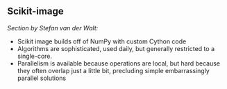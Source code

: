 Scikit-image
------------

*Section by Stefan van der Walt:*

*  Scikit image builds off of NumPy with custom Cython code
*  Algorithms are sophisticated, used daily, but generally restricted to
   a single-core.
*  Parallelism is available because operations are local, but hard because they
   often overlap just a little bit, precluding simple embarrassingly parallel
   solutions
